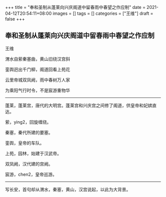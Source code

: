 +++
title = "奉和圣制从蓬莱向兴庆阁道中留春雨中春望之作应制"
date = 2021-04-12T20:54:11+08:00
images = []
tags = []
categories = ["王维"]
draft = false
+++

## 奉和圣制从蓬莱向兴庆阁道中留春雨中春望之作应制

王维

渭水自萦秦塞曲，黄山旧绕汉宫斜

銮舆迥出千门柳，阁道回看上苑花

云里帝城双凤阙，雨中春树万人家

为乘阳气行时令，不是宸游重物华

---

蓬莱，蓬莱宫，唐代的大明宫。蓬莱宫和兴庆宫之间修了阁道，供皇帝和妃嫔直达。

萦，ying2，回旋缠绕。

秦塞，秦代所建的要塞。

銮舆，皇帝的车队。

上苑，园林，始建于汉武帝。

双凤阙，汉代建的宫阙。

宸游，chen2，皇帝巡游。

---

写长安，首句却从渭水，秦塞，黄山，汉宫说起，以此为大背景。